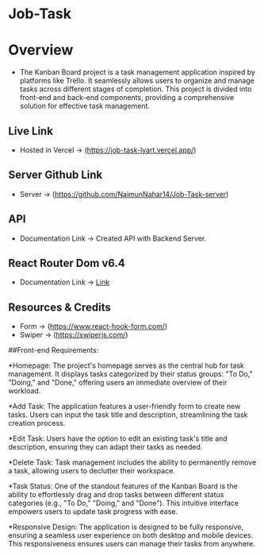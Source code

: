 # Job-Task

# Overview 

* The Kanban Board project is a task management application inspired by platforms like Trello. It seamlessly allows users to organize and manage tasks across different stages of completion. This project is divided into front-end and back-end components, providing a comprehensive solution for effective task management.

## Live Link

* Hosted in Vercel -> (https://job-task-lyart.vercel.app/)

## Server Github Link
 * Server -> (https://github.com/NaimunNahar14/Job-Task-server)

## API 

* Documentation Link -> Created API with Backend Server.

## React Router Dom v6.4 

* Documentation Link -> [Link](https://reactrouter.com/en/main/start/overview)

## Resources & Credits

* Form -> (https://www.react-hook-form.com/)
* Swiper -> (https://swiperjs.com/)

##Front-end Requirements:

*Homepage: The project's homepage serves as the central hub for task management. It displays tasks categorized by their status groups: "To Do," "Doing," and "Done," offering users an immediate overview of their workload.

*Add Task: The application features a user-friendly form to create new tasks. Users can input the task title and description, streamlining the task creation process.

*Edit Task: Users have the option to edit an existing task's title and description, ensuring they can adapt their tasks as needed.

*Delete Task: Task management includes the ability to permanently remove a task, allowing users to declutter their workspace.

*Task Status: One of the standout features of the Kanban Board is the ability to effortlessly drag and drop tasks between different status categories (e.g., "To Do," "Doing," and "Done"). This intuitive interface empowers users to update task progress with ease.

*Responsive Design: The application is designed to be fully responsive, ensuring a seamless user experience on both desktop and mobile devices. This responsiveness ensures users can manage their tasks from anywhere.